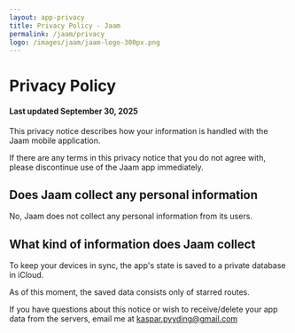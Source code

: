 ```yaml
---
layout: app-privacy
title: Privacy Policy - Jaam
permalink: /jaam/privacy
logo: /images/jaam/jaam-logo-300px.png
---
```


# Privacy Policy
#### Last updated September 30, 2025

This privacy notice describes how your information is handled with the Jaam mobile application.

If there are any terms in this privacy notice that you do not agree with, please
discontinue use of the Jaam app immediately.

## Does Jaam collect any personal information
No, Jaam does not collect any personal information from its users. 

## What kind of information does Jaam collect

To keep your devices in sync, the app's state is saved to a private database in iCloud.

As of this moment, the saved data consists only of starred routes. 

If you have questions about this notice or wish to receive/delete your app data from the servers, email me at kaspar.pyyding@gmail.com
